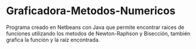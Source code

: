 # Graficadora-Metodos-Numericos
Programa creado en Netbeans con Java que permite encontrar raices de funciones utilizando los metodos de Newton-Raphson y Bisección, también grafica la función y la raíz encontrada.
